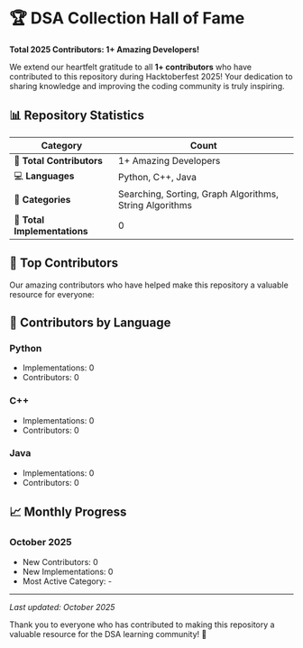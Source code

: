 # 🏆 DSA Collection Hall of Fame

**Total 2025 Contributors: 1+ Amazing Developers!**

We extend our heartfelt gratitude to all **1+ contributors** who have contributed to this repository during Hacktoberfest 2025! Your dedication to sharing knowledge and improving the coding community is truly inspiring.

## 📊 Repository Statistics

| Category | Count |
|----------|-------|
| 👥 **Total Contributors** | 1+ Amazing Developers |
| 💻 **Languages** | Python, C++, Java |
| 📁 **Categories** | Searching, Sorting, Graph Algorithms, String Algorithms |
| 🎯 **Total Implementations** | 0 |

## 🌟 Top Contributors

Our amazing contributors who have helped make this repository a valuable resource for everyone:

<!-- This section is automatically updated by our GitHub Actions workflow -->

## 🏅 Contributors by Language

### Python
- Implementations: 0
- Contributors: 0

### C++
- Implementations: 0
- Contributors: 0

### Java
- Implementations: 0
- Contributors: 0

## 📈 Monthly Progress

### October 2025
- New Contributors: 0
- New Implementations: 0
- Most Active Category: -

---

*Last updated: October 2025*

Thank you to everyone who has contributed to making this repository a valuable resource for the DSA learning community! 🎉